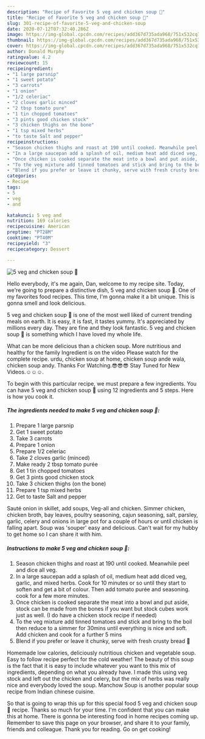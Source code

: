 ```yaml
---
description: "Recipe of Favorite 5 veg and chicken soup 🥣"
title: "Recipe of Favorite 5 veg and chicken soup 🥣"
slug: 301-recipe-of-favorite-5-veg-and-chicken-soup
date: 2020-07-12T07:32:40.286Z
image: https://img-global.cpcdn.com/recipes/add367d735ada968/751x532cq70/5-veg-and-chicken-soup-🥣-recipe-main-photo.jpg
thumbnail: https://img-global.cpcdn.com/recipes/add367d735ada968/751x532cq70/5-veg-and-chicken-soup-🥣-recipe-main-photo.jpg
cover: https://img-global.cpcdn.com/recipes/add367d735ada968/751x532cq70/5-veg-and-chicken-soup-🥣-recipe-main-photo.jpg
author: Donald Murphy
ratingvalue: 4.2
reviewcount: 15
recipeingredient:
- "1 large parsnip"
- "1 sweet potato"
- "3 carrots"
- "1 onion"
- "1/2 celeriac"
- "2 cloves garlic minced"
- "2 tbsp tomato pure"
- "1 tin chopped tomatoes"
- "3 pints good chicken stock"
- "3 chicken thighs on the bone"
- "1 tsp mixed herbs"
- "to taste Salt and pepper"
recipeinstructions:
- "Season chicken thighs and roast at 190 until cooked. Meanwhile peel and dice all veg."
- "In a large saucepan add a splash of oil, medium heat add diced veg, garlic, and mixed herbs. Cook for 10 minutes or so until they start to soften and get a bit of colour. Then add tomato purée and seasoning. cook for a few more minutes."
- "Once chicken is cooked separate the meat into a bowl and put aside, stock can be made from the bones if you want but stock cubes work just as well. (I do have a chicken stock recipe if needed)"
- "To the veg mixture add tinned tomatoes and stick and bring to the boil then reduce to a simmer for 30mins until everything is nice and soft. Add chicken and cook for a further 5 mins"
- "Blend if you prefer or leave it chunky, serve with fresh crusty bread 🥖"
categories:
- Recipe
tags:
- 5
- veg
- and

katakunci: 5 veg and 
nutrition: 169 calories
recipecuisine: American
preptime: "PT28M"
cooktime: "PT40M"
recipeyield: "3"
recipecategory: Dessert

---
```



![5 veg and chicken soup 🥣](https://img-global.cpcdn.com/recipes/add367d735ada968/751x532cq70/5-veg-and-chicken-soup-🥣-recipe-main-photo.jpg)

Hello everybody, it's me again, Dan, welcome to my recipe site. Today, we're going to prepare a distinctive dish, 5 veg and chicken soup 🥣. One of my favorites food recipes. This time, I'm gonna make it a bit unique. This is gonna smell and look delicious.

5 veg and chicken soup 🥣 is one of the most well liked of current trending meals on earth. It is easy, it is fast, it tastes yummy. It's appreciated by millions every day. They are fine and they look fantastic. 5 veg and chicken soup 🥣 is something which I have loved my whole life.

What can be more delicious than a chicken soup. More nutritious and healthy for the family Ingredient is on the video Please watch for the complete recipe. urdu, chicken soup at home, chicken soup ande wala, chicken soup andy. Thanks For Watching.😎😎😎 Stay Tuned for New Videos.☺️☺️☺️.


To begin with this particular recipe, we must prepare a few ingredients. You can have 5 veg and chicken soup 🥣 using 12 ingredients and 5 steps. Here is how you cook it.

<!--inarticleads1-->

##### The ingredients needed to make 5 veg and chicken soup 🥣:

1. Prepare 1 large parsnip
1. Get 1 sweet potato
1. Take 3 carrots
1. Prepare 1 onion
1. Prepare 1/2 celeriac
1. Take 2 cloves garlic (minced)
1. Make ready 2 tbsp tomato purée
1. Get 1 tin chopped tomatoes
1. Get 3 pints good chicken stock
1. Take 3 chicken thighs (on the bone)
1. Prepare 1 tsp mixed herbs
1. Get to taste Salt and pepper


Sauté onion in skillet, add soups, Veg-all and chicken. Simmer chicken, chicken broth, bay leaves, poultry seasoning, cajun seasoning, salt, parsley, garlic, celery and onions in large pot for a couple of hours or until chicken is falling apart. Soup was &#39;souper&#39; easy and delicious. Can&#39;t wait for my hubby to get home so I can share it with him. 

<!--inarticleads2-->

##### Instructions to make 5 veg and chicken soup 🥣:

1. Season chicken thighs and roast at 190 until cooked. Meanwhile peel and dice all veg.
1. In a large saucepan add a splash of oil, medium heat add diced veg, garlic, and mixed herbs. Cook for 10 minutes or so until they start to soften and get a bit of colour. Then add tomato purée and seasoning. cook for a few more minutes.
1. Once chicken is cooked separate the meat into a bowl and put aside, stock can be made from the bones if you want but stock cubes work just as well. (I do have a chicken stock recipe if needed)
1. To the veg mixture add tinned tomatoes and stick and bring to the boil then reduce to a simmer for 30mins until everything is nice and soft. Add chicken and cook for a further 5 mins
1. Blend if you prefer or leave it chunky, serve with fresh crusty bread 🥖


Homemade low calories, deliciously nutritious chicken and vegetable soup. Easy to follow recipe perfect for the cold weather! The beauty of this soup is the fact that it is easy to include whatever you want to this mix of ingredients, depending on what you already have. I made this using veg stock and left out the chicken and celery, but the mix of herbs was really nice and everybody loved the soup. Manchow Soup is another popular soup recipe from Indian chinese cuisine. 

So that is going to wrap this up for this special food 5 veg and chicken soup 🥣 recipe. Thanks so much for your time. I'm confident that you can make this at home. There is gonna be interesting food in home recipes coming up. Remember to save this page on your browser, and share it to your family, friends and colleague. Thank you for reading. Go on get cooking!
